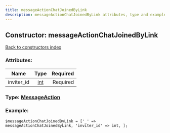 ```yaml
---
title: messageActionChatJoinedByLink
description: messageActionChatJoinedByLink attributes, type and example
---
```

## Constructor: messageActionChatJoinedByLink  
[Back to constructors index](index.md)



### Attributes:

| Name     |    Type       | Required |
|----------|:-------------:|---------:|
|inviter\_id|[int](../types/int.md) | Required|



### Type: [MessageAction](../types/MessageAction.md)


### Example:

```
$messageActionChatJoinedByLink = ['_' => messageActionChatJoinedByLink, 'inviter_id' => int, ];
```